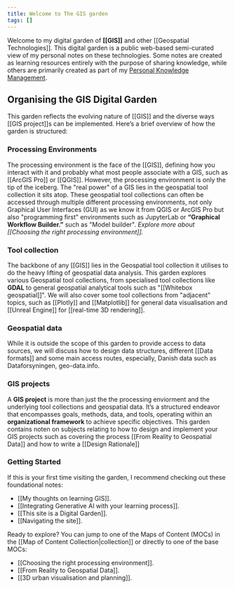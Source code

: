 ```yaml
---
title: Welcome to The GIS garden
tags: []
---
```

Welcome to my digital garden of **[[GIS]]** and other [[Geospatial Technologies]]. This digital garden is a public web-based semi-curated view of my personal notes on these technologies. Some notes are created as learning resources entirely with the purpose of sharing knowledge, while others are primarily created as part of my [Personal Knowledge Management](https://en.wikipedia.org/wiki/Personal_knowledge_management).

## Organising the GIS Digital Garden
This garden reflects the evolving nature of [[GIS]] and the diverse ways [[GIS project]]s can be implemented. Here’s a brief overview of how the garden is structured:

### Processing Environments
The processing environment is the face of the [[GIS]], defining how you interact with it and probably what most people associate with a GIS, such as [[ArcGIS Pro]] or [[QGIS]]. However, the processing environment is only the tip of the iceberg. The "real power" of a GIS lies in the geospatial tool collection it sits atop. These geospatial tool collections can often be accessed through multiple different processing environments, not only Graphical User Interfaces (GUI) as we know it from QGIS or ArcGIS Pro but also  "programming first" environments such as JupyterLab or **“Graphical Workflow Builder.”** such as "Model builder". 
_Explore more about [[Choosing the right processing environment]]._

### Tool collection 
The backbone of any [[GIS]] lies in the Geospatial tool collection it utilises to do the heavy lifting of geospatial data analysis. This garden explores various Geospatial tool collections, from specialised tool collections like **GDAL** to general geospatial analytical tools such as "[[Whitebox geospatial]]". We will also cover some tool collections from "adjacent" topics, such as [[Plotly]] and [[Matplotlib]] for general data visualisation and [[Unreal Engine]] for [[real-time 3D rendering]].

### Geospatial data
While it is outside the scope of this garden to provide access to data sources, we will discuss how to design data structures, different [[Data formats]] and some main access routes, especially, Danish data such as Dataforsyningen, geo-data.info.

### GIS projects
A **GIS project** is more than just the the processing enviorment and the underlying tool collections and geospatial data. It’s a structured endeavor that encompasses goals, methods, data, and tools, operating within an **organizational framework** to achieve specific objectives. This garden contains noten on subjects relating to how to design and implement your GIS projects such as covering the process [[From Reality to Geospatial Data]] and how to write a [[Design Rationale]]

### **Getting Started**

If this is your first time visiting the garden, I recommend checking out these foundational notes:
- [[My thoughts on learning GIS]].
- [[Integrating Generative AI with your learning process]].
- [[This site is a Digital Garden]].
- [[Navigating the site]].

Ready to explore? You can jump to one of the Maps of Content (MOCs) in the [[Map of Content Collection|collection]] or directly to one of the base MOCs:

- [[Choosing the right processing environment]].
- [[From Reality to Geospatial Data]].
- [[3D urban visualisation and planning]].
